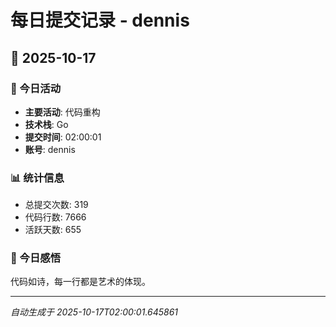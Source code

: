 # 每日提交记录 - dennis

## 📅 2025-10-17

### 🎯 今日活动
- **主要活动**: 代码重构
- **技术栈**: Go
- **提交时间**: 02:00:01
- **账号**: dennis

### 📊 统计信息
- 总提交次数: 319
- 代码行数: 7666
- 活跃天数: 655

### 💭 今日感悟
代码如诗，每一行都是艺术的体现。

---
*自动生成于 2025-10-17T02:00:01.645861*
